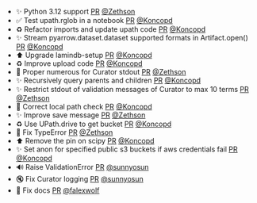 - ✨ Python 3.12 support [PR](https://github.com/laminlabs/lamindb/pull/2092) [@Zethson](https://github.com/Zethson)
- ✅ Test upath.rglob in a notebook [PR](https://github.com/laminlabs/lamindb-setup/pull/893) [@Koncopd](https://github.com/Koncopd)
- ♻️ Refactor imports and update upath code [PR](https://github.com/laminlabs/lamindb/pull/2116) [@Koncopd](https://github.com/Koncopd)
- ✨ Stream pyarrow.dataset.dataset supported formats in Artifact.open() [PR](https://github.com/laminlabs/lamindb/pull/2115) [@Koncopd](https://github.com/Koncopd)
- ⬆️ Upgrade lamindb-setup [PR](https://github.com/laminlabs/lamindb/pull/2114) [@Koncopd](https://github.com/Koncopd)
- ♻️ Improve upload code [PR](https://github.com/laminlabs/lamindb-setup/pull/892) [@Koncopd](https://github.com/Koncopd)
- 🐛 Proper numerous for Curator stdout [PR](https://github.com/laminlabs/lamindb/pull/2107) [@Zethson](https://github.com/Zethson)
- ✨ Recursively query parents and children [PR](https://github.com/laminlabs/lamindb/pull/2106) [@Koncopd](https://github.com/Koncopd)
- ✨ Restrict stdout of validation messages of Curator to max 10 terms [PR](https://github.com/laminlabs/lamindb/pull/2094) [@Zethson](https://github.com/Zethson)
- 🐛 Correct local path check [PR](https://github.com/laminlabs/lamindb-setup/pull/891) [@Koncopd](https://github.com/Koncopd)
- ✨ Improve save message [PR](https://github.com/laminlabs/lamin-cli/pull/94) [@Zethson](https://github.com/Zethson)
- ♻️ Use UPath.drive to get bucket [PR](https://github.com/laminlabs/lamindb-setup/pull/890) [@Koncopd](https://github.com/Koncopd)
- 🐛 Fix TypeError [PR](https://github.com/laminlabs/lamindb/pull/2089) [@Zethson](https://github.com/Zethson)
- ⬆️ Remove the pin on scipy [PR](https://github.com/laminlabs/lamindb/pull/2087) [@Koncopd](https://github.com/Koncopd)
- ✨ Set anon for specified public s3 buckets if aws credentials fail [PR](https://github.com/laminlabs/lamindb-setup/pull/889) [@Koncopd](https://github.com/Koncopd)
- 🔊 Raise ValidationError [PR](https://github.com/laminlabs/lamindb/pull/2086) [@sunnyosun](https://github.com/sunnyosun)
- 🔇 Fix Curator logging [PR](https://github.com/laminlabs/lamindb/pull/2085) [@sunnyosun](https://github.com/sunnyosun)
- 💚 Fix docs [PR](https://github.com/laminlabs/lamindb/pull/2083) [@falexwolf](https://github.com/falexwolf)
